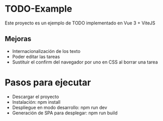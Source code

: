 # TODO-Example

Este proyecto es un ejemplo de TODO implementado en Vue 3 + ViteJS

## Mejoras
* Internacionalización de los texto
* Poder editar las tareas
* Sustituir el confirm del navegador por uno en CSS al borrar una tarea

# Pasos para ejecutar
* Descargar el proyecto
* Instalación: npm install
* Despliegue en modo desarrollo: npm run dev
* Generación de SPA para desplegar: npm run build
